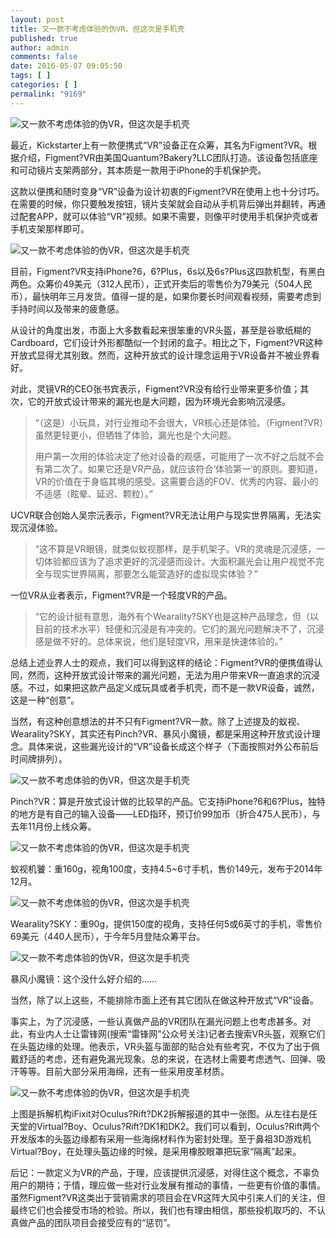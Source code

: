 ```yaml
---
layout: post
title: 又一款不考虑体验的伪VR，但这次是手机壳
published: true
author: admin
comments: false
date: 2016-05-07 09:05:50
tags: [ ]
categories: [ ]
permalink: "9169"
---
```

![又一款不考虑体验的伪VR，但这次是手机壳][1]

最近，Kickstarter上有一款便携式“VR”设备正在众筹，其名为Figment?VR。根据介绍，Figment?VR由美国Quantum?Bakery?LLC团队打造。该设备包括底座和可动镜片支架两部分，其本质是一款用于iPhone的手机保护壳。

这款以便携和随时变身“VR”设备为设计初衷的Figment?VR在使用上也十分讨巧。在需要的时候，你只要触发按钮，镜片支架就会自动从手机背后弹出并翻转，再通过配套APP，就可以体验“VR”视频。如果不需要，则像平时使用手机保护壳或者手机支架那样即可。

![又一款不考虑体验的伪VR，但这次是手机壳][2]

目前，Figment?VR支持iPhone?6，6?Plus，6s以及6s?Plus这四款机型，有黑白两色。众筹价49美元（312人民币），正式开卖后的零售价为79美元（504人民币），最快明年三月发货。值得一提的是，如果你要长时间观看视频，需要考虑到手持时间以及带来的疲惫感。

从设计的角度出发，市面上大多数看起来很笨重的VR头盔，甚至是谷歌纸糊的Cardboard，它们设计外形都酷似一个封闭的盒子。相比之下，Figment?VR这种开放式显得尤其别致。然而，这种开放式的设计理念运用于VR设备并不被业界看好。

对此，灵镜VR的CEO张书宾表示，Figment?VR没有给行业带来更多价值；其次，它的开放式设计带来的漏光也是大问题，因为环境光会影响沉浸感。

> “（这是）小玩具，对行业推动不会很大，VR核心还是体验。（Figment?VR）虽然更轻更小，但牺牲了体验，漏光也是个大问题。
> 
> 用户第一次用的体验决定了他对设备的观感，可能用了一次不好之后就不会有第二次了。如果它还是VR产品，就应该符合‘体验第一’的原则。要知道，VR的价值在于身临其境的感受。这需要合适的FOV、优秀的内容、最小的不适感（眩晕、延迟、颗粒）。”

UCVR联合创始人吴宗沅表示，Figment?VR无法让用户与现实世界隔离，无法实现沉浸体验。

> “这不算是VR眼镜，就类似蚁视那样，是手机架子。VR的灵魂是沉浸感，一切体验都应该为了追求更好的沉浸感而设计。大面积漏光会让用户视觉不完全与现实世界隔离，那要怎么能营造好的虚拟现实体验？”

一位VR从业者表示，Figment?VR是一个轻度VR的产品。

> “它的设计挺有意思，海外有个Wearality?SKY也是这种产品理念，但（以目前的技术水平）轻便和沉浸是有冲突的。它们的漏光问题解决不了，沉浸感是做不好的。总体来说，他们是轻度VR，用来是快速体验的。”

总结上述业界人士的观点，我们可以得到这样的结论：Figment?VR的便携值得认同，然而，这种开放式设计带来的漏光问题，无法为用户带来VR一直追求的沉浸感。不过，如果把这款产品定义成玩具或者手机壳，而不是一款VR设备，诚然，这是一种“创意”。

当然，有这种创意想法的并不只有Figment?VR一款。除了上述提及的蚁视、Wearality?SKY，其实还有Pinch?VR、暴风小魔镜，都是采用这种开放式设计理念。具体来说，这些漏光设计的“VR”设备长成这个样子（下面按照对外公布前后时间牌排列）。

![又一款不考虑体验的伪VR，但这次是手机壳][3]

Pinch?VR：算是开放式设计做的比较早的产品。它支持iPhone?6和6?Plus，独特的地方是有自己的输入设备——LED指环，预订价99加币（折合475人民币），与去年11月份上线众筹。

![又一款不考虑体验的伪VR，但这次是手机壳][4]

蚁视机饕：重160g，视角100度，支持4.5~6寸手机，售价149元，发布于2014年12月。

![又一款不考虑体验的伪VR，但这次是手机壳][5]

Wearality?SKY：重90g，提供150度的视角，支持任何5或6英寸的手机，零售价69美元（440人民币），于今年5月登陆众筹平台。

![又一款不考虑体验的伪VR，但这次是手机壳][6]

暴风小魔镜：这个没什么好介绍的……

当然，除了以上这些，不能排除市面上还有其它团队在做这种开放式“VR”设备。

事实上，为了沉浸感，一些认真做产品的VR团队在漏光问题上也考虑甚多。对此，有业内人士让雷锋网(搜索“雷锋网”公众号关注)记者去搜索VR头盔，观察它们在头盔边缘的处理。他表示，VR头盔与面部的贴合处有些考究，不仅为了出于佩戴舒适的考虑，还有避免漏光现象。总的来说，在选材上需要考虑透气、回弹、吸汗等等。目前大部分采用海绵，还有一些采用皮革材质。

![又一款不考虑体验的伪VR，但这次是手机壳][7]

上图是拆解机构iFixit对Oculus?Rift?DK2拆解报道的其中一张图。从左往右是任天堂的Virtual?Boy、Oculus?Rift?DK1和DK2。我们可以看到，Oculus?Rift两个开发版本的头盔边缘都有采用一些海绵材料作为密封处理。至于鼻祖3D游戏机Virtual?Boy，在处理头盔边缘的时候，是采用橡胶眼罩把玩家“隔离”起来。

后记：一款定义为VR的产品，于理，应该提供沉浸感，对得住这个概念，不辜负用户的期待；于情，理应做一些对行业发展有推动的事情，一些更有价值的事情。虽然Figment?VR这类出于营销需求的项目会在VR这阵大风中引来人们的关注，但最终它们也会接受市场的检验。所以，我们也有理由相信，那些投机取巧的、不认真做产品的团队项目会接受应有的“惩罚”。

 [1]: http://yongz.com/yz/wp-content/uploads/2016/05/f972f1ea015078bbcdaf9d3d2a500adf.jpg
 [2]: http://yongz.com/yz/wp-content/uploads/2016/05/5c140b8b9ff6eed8633bd79a20b57e15.png
 [3]: http://yongz.com/yz/wp-content/uploads/2016/05/eea588786d7b1c9edd8c03c432fb7f92.jpg
 [4]: http://yongz.com/yz/wp-content/uploads/2016/05/a2666e665e62444f40bf92c7cf5a6b12.jpg
 [5]: http://yongz.com/yz/wp-content/uploads/2016/05/4489f224e6242c1ff1eef6b861708863.png
 [6]: http://yongz.com/yz/wp-content/uploads/2016/05/a68cc603007f1ca14226b79b2469b439.png
 [7]: http://yongz.com/yz/wp-content/uploads/2016/05/14ba039fb9a8f647e34e0516e4c679cf.png